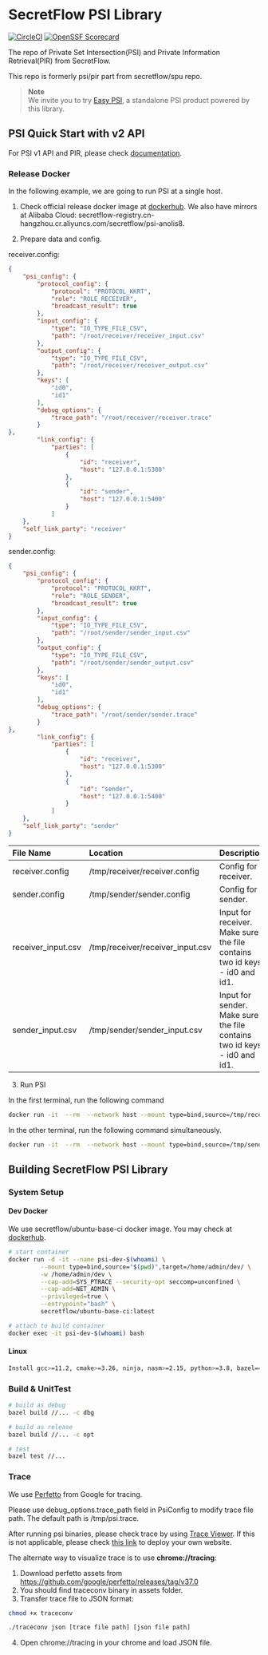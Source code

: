 # SecretFlow PSI Library

[![CircleCI](https://dl.circleci.com/status-badge/img/gh/secretflow/psi/tree/main.svg?style=svg)](https://dl.circleci.com/status-badge/redirect/gh/secretflow/psi/tree/main)
[![OpenSSF Scorecard](https://api.securityscorecards.dev/projects/github.com/secretflow/psi/badge)](https://securityscorecards.dev/viewer/?uri=github.com/secretflow/psi)

The repo of Private Set Intersection(PSI) and Private Information Retrieval(PIR) from SecretFlow.

This repo is formerly psi/pir part from secretflow/spu repo.

> **Note**<br>
We invite you to try [Easy PSI](https://www.secretflow.org.cn/docs/quickstart/easy-psi), a standalone PSI product powered by this library.

## PSI Quick Start with v2 API

For PSI v1 API and PIR, please check [documentation](https://www.secretflow.org.cn/docs/psi).

### Release Docker

In the following example, we are going to run PSI at a single host.

1. Check official release docker image at [dockerhub](https://hub.docker.com/r/secretflow/psi-anolis8). We also have mirrors at Alibaba Cloud: secretflow-registry.cn-hangzhou.cr.aliyuncs.com/secretflow/psi-anolis8.

2. Prepare data and config.

receiver.config:

```json
{
    "psi_config": {
        "protocol_config": {
            "protocol": "PROTOCOL_KKRT",
            "role": "ROLE_RECEIVER",
            "broadcast_result": true
        },
        "input_config": {
            "type": "IO_TYPE_FILE_CSV",
            "path": "/root/receiver/receiver_input.csv"
        },
        "output_config": {
            "type": "IO_TYPE_FILE_CSV",
            "path": "/root/receiver/receiver_output.csv"
        },
        "keys": [
            "id0",
            "id1"
        ],
        "debug_options": {
            "trace_path": "/root/receiver/receiver.trace"
        }
},
        "link_config": {
            "parties": [
                {
                    "id": "receiver",
                    "host": "127.0.0.1:5300"
                },
                {
                    "id": "sender",
                    "host": "127.0.0.1:5400"
                }
            ]
    },
    "self_link_party": "receiver"
}
```

sender.config:

```json
{
    "psi_config": {
        "protocol_config": {
            "protocol": "PROTOCOL_KKRT",
            "role": "ROLE_SENDER",
            "broadcast_result": true
        },
        "input_config": {
            "type": "IO_TYPE_FILE_CSV",
            "path": "/root/sender/sender_input.csv"
        },
        "output_config": {
            "type": "IO_TYPE_FILE_CSV",
            "path": "/root/sender/sender_output.csv"
        },
        "keys": [
            "id0",
            "id1"
        ],
        "debug_options": {
            "trace_path": "/root/sender/sender.trace"
        }
},
        "link_config": {
            "parties": [
                {
                    "id": "receiver",
                    "host": "127.0.0.1:5300"
                },
                {
                    "id": "sender",
                    "host": "127.0.0.1:5400"
                }
            ]
    },
    "self_link_party": "sender"
}
```

| File Name          | Location                            | Description                                                                |
| :----------------  | :---------------------------------- | :------------------------------------------------------------------------- |
| receiver.config    | /tmp/receiver/receiver.config       | Config for receiver.                                                       |
| sender.config      | /tmp/sender/sender.config           | Config for sender.                                                         |
| receiver_input.csv | /tmp/receiver/receiver_input.csv | Input for receiver. Make sure the file contains two id keys - id0 and id1. |
| sender_input.csv   | /tmp/sender/sender_input.csv     | Input for sender. Make sure the file contains two id keys - id0 and id1.   |


3. Run PSI

In the first terminal, run the following command

```bash
docker run -it  --rm  --network host --mount type=bind,source=/tmp/receiver,target=/root/receiver -w /root  --cap-add=SYS_PTRACE --security-opt seccomp=unconfined --cap-add=NET_ADMIN --privileged=true secretflow-registry.cn-hangzhou.cr.aliyuncs.com/secretflow/psi-anolis8:latest bash -c "./main --config receiver/receiver.config"
```

In the other terminal, run the following command simultaneously.

```bash
docker run -it  --rm  --network host --mount type=bind,source=/tmp/sender,target=/root/sender -w /root  --cap-add=SYS_PTRACE --security-opt seccomp=unconfined --cap-add=NET_ADMIN --privileged=true secretflow-registry.cn-hangzhou.cr.aliyuncs.com/secretflow/psi-anolis8:latest bash -c "./main --config sender/sender.config"
```

## Building SecretFlow PSI Library

### System Setup


#### Dev Docker

We use secretflow/ubuntu-base-ci docker image. You may check at [dockerhub](https://hub.docker.com/r/secretflow/ubuntu-base-ci).

```sh
# start container
docker run -d -it --name psi-dev-$(whoami) \
         --mount type=bind,source="$(pwd)",target=/home/admin/dev/ \
         -w /home/admin/dev \
         --cap-add=SYS_PTRACE --security-opt seccomp=unconfined \
         --cap-add=NET_ADMIN \
         --privileged=true \
         --entrypoint="bash" \
         secretflow/ubuntu-base-ci:latest

# attach to build container
docker exec -it psi-dev-$(whoami) bash
```

#### Linux

```sh
Install gcc>=11.2, cmake>=3.26, ninja, nasm>=2.15, python>=3.8, bazel==6.4.0, golang, xxd, lld
```

### Build & UnitTest




``` sh
# build as debug
bazel build //... -c dbg

# build as release
bazel build //... -c opt

# test
bazel test //...
```


### Trace

We use [Perfetto](https://perfetto.dev/) from Google for tracing.

Please use debug_options.trace_path field in PsiConfig to modify trace file path. The default path is /tmp/psi.trace.

After running psi binaries, please check trace by using [Trace Viewer](https://ui.perfetto.dev/). If this is not applicable, please check [this link](https://github.com/google/perfetto/issues/170) to deploy your own website.

The alternate way to visualize trace is to use **chrome://tracing**:
1. Download perfetto assets from https://github.com/google/perfetto/releases/tag/v37.0
2. You should find traceconv binary in assets folder.
3. Transfer trace file to JSON format:

```bash
chmod +x traceconv

./traceconv json [trace file path] [json file path]
```
4. Open chrome://tracing in your chrome and load JSON file.
